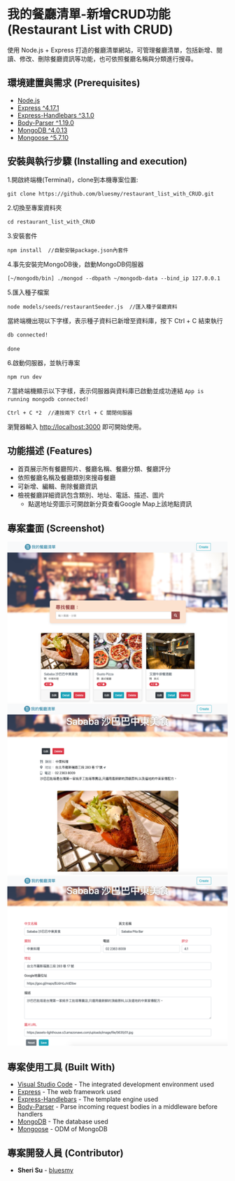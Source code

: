 # 我的餐廳清單-新增CRUD功能 (Restaurant List with CRUD)

使用 Node.js + Express 打造的餐廳清單網站，可管理餐廳清單，包括新增、閱讀、修改、刪除餐廳資訊等功能，也可依照餐廳名稱與分類進行搜尋。

## 環境建置與需求 (Prerequisites)

* [Node.js](https://nodejs.org/)
* [Express ^4.17.1](https://expressjs.com)
* [Express-Handlebars ^3.1.0](https://www.npmjs.com/package/express-handlebars)
* [Body-Parser ^1.19.0](https://www.npmjs.com/package/body-parser)
* [MongoDB ^4.0.13](https://www.mongodb.com/)
* [Mongoose ^5.7.10](https://mongoosejs.com/)

## 安裝與執行步驟 (Installing and execution)

1.開啟終端機(Terminal)，clone到本機專案位置:

```
git clone https://github.com/bluesmy/restaurant_list_with_CRUD.git
```

2.切換至專案資料夾

```
cd restaurant_list_with_CRUD
```

3.安裝套件
```
npm install  //自動安裝package.json內套件
```

4.事先安裝完MongoDB後，啟動MongoDB伺服器

```
[~/mongodb/bin] ./mongod --dbpath ~/mongodb-data --bind_ip 127.0.0.1
```

5.匯入種子檔案

```
node models/seeds/restaurantSeeder.js  //匯入種子餐廳資料
```

當終端機出現以下字樣，表示種子資料已新增至資料庫，按下 Ctrl + C 結束執行

```
db connected!

done
```

6.啟動伺服器，並執行專案

```
npm run dev
```

7.當終端機顯示以下字樣，表示伺服器與資料庫已啟動並成功連結
`App is running
mongodb connected!`

```
Ctrl + C *2  //連按兩下 Ctrl + C 關閉伺服器
```

瀏覽器輸入 [http://localhost:3000](http://localhost:3000) 即可開始使用。

## 功能描述 (Features)

- 首頁展示所有餐廳照片、餐廳名稱、餐廳分類、餐廳評分
- 依照餐廳名稱及餐廳類別來搜尋餐廳
- 可新增、編輯、刪除餐廳資訊
- 檢視餐廳詳細資訊包含類別、地址、電話、描述、圖片
  - 點選地址旁圖示可開啟新分頁查看Google Map上該地點資訊

## 專案畫面 (Screenshot)

![首頁](https://raw.githubusercontent.com/bluesmy/restaurant_list_with_CRUD/master/public/img/index.png)
![餐廳詳細資訊](https://raw.githubusercontent.com/bluesmy/restaurant_list_with_CRUD/master/public/img/detail.png)
![編輯餐廳頁面](https://raw.githubusercontent.com/bluesmy/restaurant_list_with_CRUD/master/public/img/edit.png)

## 專案使用工具 (Built With)

* [Visual Studio Code](https://code.visualstudio.com/) - The integrated development environment used
* [Express](https://expressjs.com) - The web framework used
* [Express-Handlebars](https://www.npmjs.com/package/express-handlebars) - The template engine used
* [Body-Parser](https://www.npmjs.com/package/body-parser) - Parse incoming request bodies in a middleware before handlers
* [MongoDB](https://www.mongodb.com/) - The database used
* [Mongoose](https://mongoosejs.com/) - ODM of MongoDB

## 專案開發人員 (Contributor)

* **Sheri Su** - [bluesmy](https://github.com/bluesmy)
